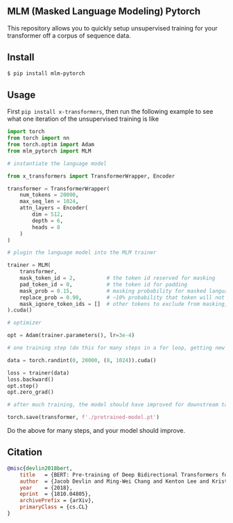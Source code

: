 ## MLM (Masked Language Modeling) Pytorch

This repository allows you to quickly setup unsupervised training for your transformer off a corpus of sequence data.

## Install

```bash
$ pip install mlm-pytorch
```

## Usage

First `pip install x-transformers`, then run the following example to see what one iteration of the unsupervised training is like

```python
import torch
from torch import nn
from torch.optim import Adam
from mlm_pytorch import MLM

# instantiate the language model

from x_transformers import TransformerWrapper, Encoder

transformer = TransformerWrapper(
    num_tokens = 20000,
    max_seq_len = 1024,
    attn_layers = Encoder(
        dim = 512,
        depth = 6,
        heads = 8
    )
)

# plugin the language model into the MLM trainer

trainer = MLM(
    transformer,
    mask_token_id = 2,          # the token id reserved for masking
    pad_token_id = 0,           # the token id for padding
    mask_prob = 0.15,           # masking probability for masked language modeling
    replace_prob = 0.90,        # ~10% probability that token will not be masked, but included in loss, as detailed in the epaper
    mask_ignore_token_ids = []  # other tokens to exclude from masking, include the [cls] and [sep] here
).cuda()

# optimizer

opt = Adam(trainer.parameters(), lr=3e-4)

# one training step (do this for many steps in a for loop, getting new `data` each time)

data = torch.randint(0, 20000, (8, 1024)).cuda()

loss = trainer(data)
loss.backward()
opt.step()
opt.zero_grad()

# after much training, the model should have improved for downstream tasks

torch.save(transformer, f'./pretrained-model.pt')
```

Do the above for many steps, and your model should improve.

## Citation

```bibtex
@misc{devlin2018bert,
    title   = {BERT: Pre-training of Deep Bidirectional Transformers for Language Understanding},
    author  = {Jacob Devlin and Ming-Wei Chang and Kenton Lee and Kristina Toutanova},
    year    = {2018},
    eprint  = {1810.04805},
    archivePrefix = {arXiv},
    primaryClass = {cs.CL}
}
```
